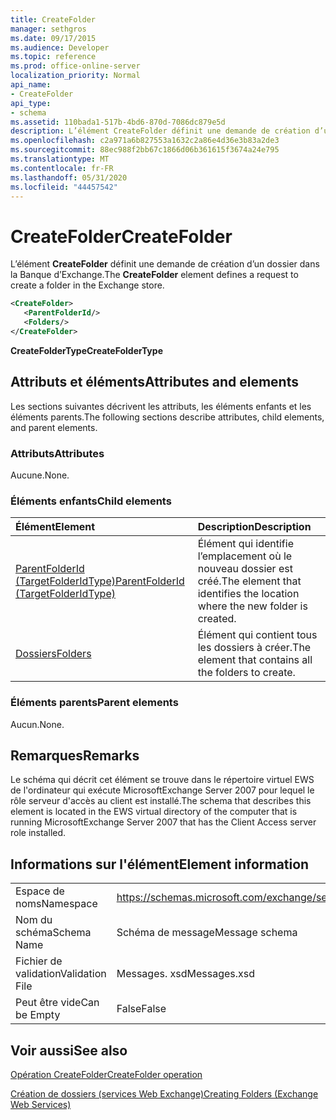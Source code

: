 ```yaml
---
title: CreateFolder
manager: sethgros
ms.date: 09/17/2015
ms.audience: Developer
ms.topic: reference
ms.prod: office-online-server
localization_priority: Normal
api_name:
- CreateFolder
api_type:
- schema
ms.assetid: 110bada1-517b-4bd6-870d-7086dc879e5d
description: L’élément CreateFolder définit une demande de création d’un dossier dans la Banque d’Exchange.
ms.openlocfilehash: c2a971a6b827553a1632c2a86e4d36e3b83a2de3
ms.sourcegitcommit: 88ec988f2bb67c1866d06b361615f3674a24e795
ms.translationtype: MT
ms.contentlocale: fr-FR
ms.lasthandoff: 05/31/2020
ms.locfileid: "44457542"
---
```

# <a name="createfolder"></a><span data-ttu-id="8710d-103">CreateFolder</span><span class="sxs-lookup"><span data-stu-id="8710d-103">CreateFolder</span></span>

<span data-ttu-id="8710d-104">L’élément **CreateFolder** définit une demande de création d’un dossier dans la Banque d’Exchange.</span><span class="sxs-lookup"><span data-stu-id="8710d-104">The **CreateFolder** element defines a request to create a folder in the Exchange store.</span></span> 
  
```xml
<CreateFolder>
   <ParentFolderId/>
   <Folders/>
</CreateFolder>
```

 <span data-ttu-id="8710d-105">**CreateFolderType**</span><span class="sxs-lookup"><span data-stu-id="8710d-105">**CreateFolderType**</span></span>
## <a name="attributes-and-elements"></a><span data-ttu-id="8710d-106">Attributs et éléments</span><span class="sxs-lookup"><span data-stu-id="8710d-106">Attributes and elements</span></span>

<span data-ttu-id="8710d-107">Les sections suivantes décrivent les attributs, les éléments enfants et les éléments parents.</span><span class="sxs-lookup"><span data-stu-id="8710d-107">The following sections describe attributes, child elements, and parent elements.</span></span>
  
### <a name="attributes"></a><span data-ttu-id="8710d-108">Attributs</span><span class="sxs-lookup"><span data-stu-id="8710d-108">Attributes</span></span>

<span data-ttu-id="8710d-109">Aucune.</span><span class="sxs-lookup"><span data-stu-id="8710d-109">None.</span></span>
  
### <a name="child-elements"></a><span data-ttu-id="8710d-110">Éléments enfants</span><span class="sxs-lookup"><span data-stu-id="8710d-110">Child elements</span></span>

|<span data-ttu-id="8710d-111">**Élément**</span><span class="sxs-lookup"><span data-stu-id="8710d-111">**Element**</span></span>|<span data-ttu-id="8710d-112">**Description**</span><span class="sxs-lookup"><span data-stu-id="8710d-112">**Description**</span></span>|
|:-----|:-----|
|[<span data-ttu-id="8710d-113">ParentFolderId (TargetFolderIdType)</span><span class="sxs-lookup"><span data-stu-id="8710d-113">ParentFolderId (TargetFolderIdType)</span></span>](parentfolderid-targetfolderidtype.md) <br/> |<span data-ttu-id="8710d-114">Élément qui identifie l’emplacement où le nouveau dossier est créé.</span><span class="sxs-lookup"><span data-stu-id="8710d-114">The element that identifies the location where the new folder is created.</span></span>  <br/> |
|[<span data-ttu-id="8710d-115">Dossiers</span><span class="sxs-lookup"><span data-stu-id="8710d-115">Folders</span></span>](folders-ex15websvcsotherref.md) <br/> |<span data-ttu-id="8710d-116">Élément qui contient tous les dossiers à créer.</span><span class="sxs-lookup"><span data-stu-id="8710d-116">The element that contains all the folders to create.</span></span>  <br/> |
   
### <a name="parent-elements"></a><span data-ttu-id="8710d-117">Éléments parents</span><span class="sxs-lookup"><span data-stu-id="8710d-117">Parent elements</span></span>

<span data-ttu-id="8710d-118">Aucun.</span><span class="sxs-lookup"><span data-stu-id="8710d-118">None.</span></span>
  
## <a name="remarks"></a><span data-ttu-id="8710d-119">Remarques</span><span class="sxs-lookup"><span data-stu-id="8710d-119">Remarks</span></span>

<span data-ttu-id="8710d-120">Le schéma qui décrit cet élément se trouve dans le répertoire virtuel EWS de l'ordinateur qui exécute MicrosoftExchange Server 2007 pour lequel le rôle serveur d'accès au client est installé.</span><span class="sxs-lookup"><span data-stu-id="8710d-120">The schema that describes this element is located in the EWS virtual directory of the computer that is running MicrosoftExchange Server 2007 that has the Client Access server role installed.</span></span>
  
## <a name="element-information"></a><span data-ttu-id="8710d-121">Informations sur l'élément</span><span class="sxs-lookup"><span data-stu-id="8710d-121">Element information</span></span>

|||
|:-----|:-----|
|<span data-ttu-id="8710d-122">Espace de noms</span><span class="sxs-lookup"><span data-stu-id="8710d-122">Namespace</span></span>  <br/> |https://schemas.microsoft.com/exchange/services/2006/messages  <br/> |
|<span data-ttu-id="8710d-123">Nom du schéma</span><span class="sxs-lookup"><span data-stu-id="8710d-123">Schema Name</span></span>  <br/> |<span data-ttu-id="8710d-124">Schéma de message</span><span class="sxs-lookup"><span data-stu-id="8710d-124">Message schema</span></span>  <br/> |
|<span data-ttu-id="8710d-125">Fichier de validation</span><span class="sxs-lookup"><span data-stu-id="8710d-125">Validation File</span></span>  <br/> |<span data-ttu-id="8710d-126">Messages. xsd</span><span class="sxs-lookup"><span data-stu-id="8710d-126">Messages.xsd</span></span>  <br/> |
|<span data-ttu-id="8710d-127">Peut être vide</span><span class="sxs-lookup"><span data-stu-id="8710d-127">Can be Empty</span></span>  <br/> |<span data-ttu-id="8710d-128">False</span><span class="sxs-lookup"><span data-stu-id="8710d-128">False</span></span>  <br/> |
   
## <a name="see-also"></a><span data-ttu-id="8710d-129">Voir aussi</span><span class="sxs-lookup"><span data-stu-id="8710d-129">See also</span></span>



[<span data-ttu-id="8710d-130">Opération CreateFolder</span><span class="sxs-lookup"><span data-stu-id="8710d-130">CreateFolder operation</span></span>](createfolder-operation.md)


[<span data-ttu-id="8710d-131">Création de dossiers (services Web Exchange)</span><span class="sxs-lookup"><span data-stu-id="8710d-131">Creating Folders (Exchange Web Services)</span></span>](https://msdn.microsoft.com/library/3b15b0ec-8691-45ed-9a24-a91ff732d6cf%28Office.15%29.aspx)

